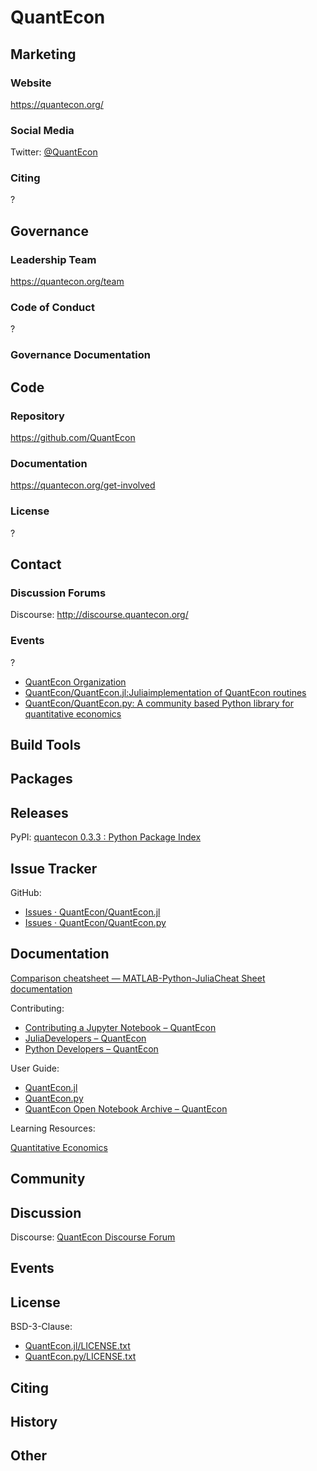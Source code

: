 # QuantEcon

## Marketing

### Website
<https://quantecon.org/>

### Social Media
Twitter: [@QuantEcon](https://twitter.com/QuantEcon)

### Citing
?

## Governance

### Leadership Team
https://quantecon.org/team

### Code of Conduct
?

### Governance Documentation

## Code

### Repository
https://github.com/QuantEcon

### Documentation
https://quantecon.org/get-involved

### License
?

## Contact

### Discussion Forums
Discourse: http://discourse.quantecon.org/

### Events
?




- [QuantEcon Organization](https://github.com/QuantEcon)
- [QuantEcon/QuantEcon.jl:](https://github.com/QuantEcon/QuantEcon.jl)[Julia](http://julialang.org/)[implementation of QuantEcon routines](https://github.com/QuantEcon/QuantEcon.jl)
- [QuantEcon/QuantEcon.py: A community based Python library for quantitative economics](https://github.com/QuantEcon/QuantEcon.py)

## Build Tools



## Packages



## Releases


PyPI: [quantecon 0.3.3 : Python Package Index](https://pypi.python.org/pypi/quantecon/)


## Issue Tracker


GitHub:

- [Issues · QuantEcon/QuantEcon.jl](https://github.com/QuantEcon/QuantEcon.jl/issues)
- [Issues · QuantEcon/QuantEcon.py](https://github.com/QuantEcon/QuantEcon.py/issues)

## Documentation


[Comparison cheatsheet — MATLAB-Python-](https://cheatsheets.quantecon.org/)[Julia](http://julialang.org/)[Cheat Sheet documentation](https://cheatsheets.quantecon.org/)

Contributing:

- [Contributing a Jupyter Notebook – QuantEcon](https://quantecon.org/nb_contrib.html)
- [Julia](http://julialang.org/)[Developers – QuantEcon](https://quantecon.org/julia_developers.html)
- [Python Developers – QuantEcon](https://quantecon.org/python_developers.html)

User Guide:

- [QuantEcon.jl](https://quantecon.org/julia_index.html)
- [QuantEcon.py](https://quantecon.org/python_index.html)
- [QuantEcon Open Notebook Archive – QuantEcon](https://quantecon.org/notebooks.html)

Learning Resources:

[Quantitative Economics](https://lectures.quantecon.org/)


## Community



## Discussion


Discourse: [QuantEcon Discourse Forum](http://discourse.quantecon.org/)


## Events



## License

BSD-3-Clause:

- [QuantEcon.jl/LICENSE.txt](https://github.com/QuantEcon/QuantEcon.jl/blob/master/LICENSE.txt)
- [QuantEcon.py/LICENSE.txt](https://github.com/QuantEcon/QuantEcon.py/blob/master/LICENSE.txt)

## Citing


## History


## Other
